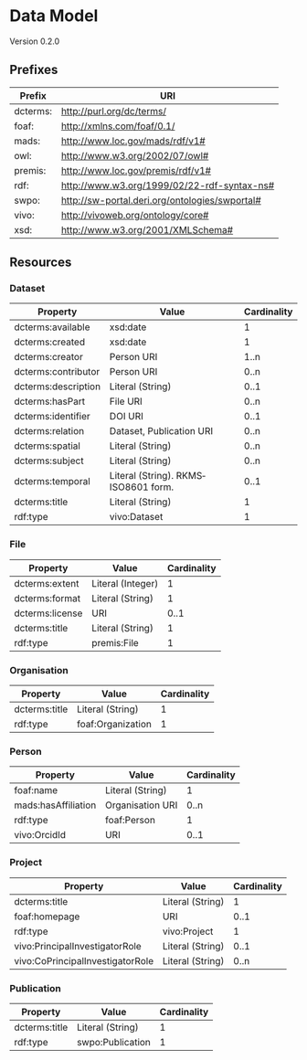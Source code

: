 # Data Model
Version 0.2.0

## Prefixes
Prefix | URI
--- | ---
dcterms: | http://purl.org/dc/terms/
foaf: | http://xmlns.com/foaf/0.1/
mads: | http://www.loc.gov/mads/rdf/v1#
owl: | http://www.w3.org/2002/07/owl#
premis: | http://www.loc.gov/premis/rdf/v1#
rdf: | http://www.w3.org/1999/02/22-rdf-syntax-ns#
swpo: | http://sw-portal.deri.org/ontologies/swportal#
vivo: | http://vivoweb.org/ontology/core#
xsd: | http://www.w3.org/2001/XMLSchema#

## Resources

### Dataset
Property | Value | Cardinality
--- | --- | ---
dcterms:available | xsd:date | 1
dcterms:created | xsd:date | 1
dcterms:creator | Person URI | 1..n
dcterms:contributor | Person URI | 0..n
dcterms:description | Literal (String) | 0..1
dcterms:hasPart | File URI | 0..n
dcterms:identifier | DOI URI | 0..1
dcterms:relation | Dataset, Publication URI | 0..n
dcterms:spatial | Literal (String) | 0..n
dcterms:subject | Literal (String) | 0..n
dcterms:temporal | Literal (String). RKMS‐ISO8601 form. | 0..1
dcterms:title | Literal (String) | 1
rdf:type | vivo:Dataset | 1

### File
Property | Value | Cardinality
--- | --- | ---
dcterms:extent | Literal (Integer) | 1
dcterms:format | Literal (String) | 1
dcterms:license | URI | 0..1
dcterms:title | Literal (String) | 1
rdf:type | premis:File | 1

### Organisation
Property | Value | Cardinality
--- | --- | ---
dcterms:title | Literal (String) | 1
rdf:type | foaf:Organization | 1

### Person
Property | Value | Cardinality
--- | --- | ---
foaf:name | Literal (String) | 1
mads:hasAffiliation | Organisation URI | 0..n
rdf:type | foaf:Person | 1
vivo:OrcidId | URI | 0..1

### Project
Property | Value | Cardinality
--- | --- | ---
dcterms:title | Literal (String) | 1
foaf:homepage | URI | 0..1
rdf:type | vivo:Project | 1
vivo:PrincipalInvestigatorRole | Literal (String) | 0..1
vivo:CoPrincipalInvestigatorRole | Literal (String) | 0..n

### Publication
Property | Value | Cardinality
--- | --- | ---
dcterms:title | Literal (String) | 1
rdf:type | swpo:Publication | 1